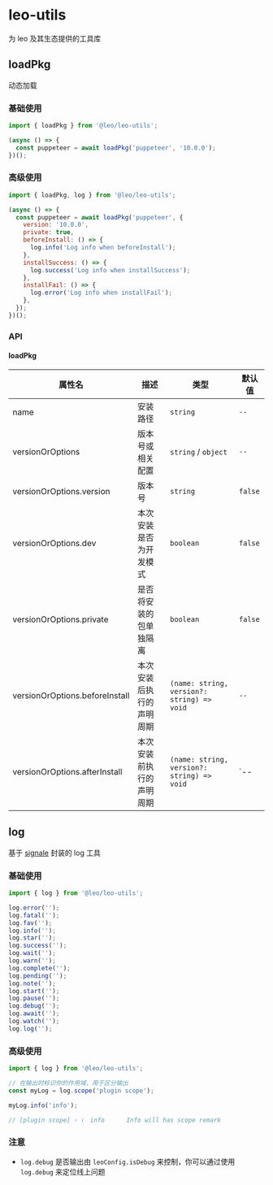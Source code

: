 # leo-utils

为 leo 及其生态提供的工具库

## loadPkg

动态加载

### 基础使用

```js
import { loadPkg } from '@leo/leo-utils';

(async () => {
  const puppeteer = await loadPkg('puppeteer', '10.0.0');
})();
```

### 高级使用

```js
import { loadPkg, log } from '@leo/leo-utils';

(async () => {
  const puppeteer = await loadPkg('puppeteer', {
    version: '10.0.0',
    private: true,
    beforeInstall: () => {
      log.info('Log info when beforeInstall');
    },
    installSuccess: () => {
      log.success('Log info when installSuccess');
    },
    installFail: () => {
      log.error('Log info when installFail');
    },
  });
})();
```

### API

#### loadPkg

| 属性名                         | 描述                     | 类型                                       | 默认值  |
| ------------------------------ | ------------------------ | ------------------------------------------ | ------- |
| name                           | 安装路径                 | `string`                                   | `--`    |
| versionOrOptions               | 版本号或相关配置         | `string` / `object`                        | `--`    |
| versionOrOptions.version       | 版本号                   | `string`                                   | `false` |
| versionOrOptions.dev           | 本次安装是否为开发模式   | `boolean`                                  | `false` |
| versionOrOptions.private       | 是否将安装的包单独隔离   | `boolean`                                  | `false` |
| versionOrOptions.beforeInstall | 本次安装后执行的声明周期 | `(name: string, version?: string) => void` | `--`    |
| versionOrOptions.afterInstall  | 本次安装前执行的声明周期 | `(name: string, version?: string) => void` | `--     |

## log

基于 [signale](https://www.npmjs.com/package/signale) 封装的 log 工具

### 基础使用

```js
import { log } from '@leo/leo-utils';

log.error('');
log.fatal('');
log.fav('');
log.info('');
log.star('');
log.success('');
log.wait('');
log.warn('');
log.complete('');
log.pending('');
log.note('');
log.start('');
log.pause('');
log.debug('');
log.await('');
log.watch('');
log.log('');
```

### 高级使用

```js
import { log } from '@leo/leo-utils';

// 在输出时标识你的作用域，用于区分输出
const myLog = log.scope('plugin scope');

myLog.info('info');

// [plugin scope] › ℹ  info      Info will has scope remark
```

### 注意

- `log.debug` 是否输出由 `leoConfig.isDebug` 来控制，你可以通过使用 `log.debug` 来定位线上问题


